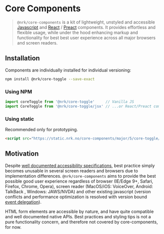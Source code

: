 # Core Components

> `@nrk/core-components` is a kit of lightweight, unstyled and accessible [Javascript](https://stackoverflow.com/questions/20435653/what-is-vanillajs) and [React](https://reactjs.org/) / [Preact](https://github.com/developit/preact-compat) components. It provides effortless and flexible usage, while under the hood enhancing markup and functionality for best best user experience across all major browsers and screen readers.


## Installation

Components are individually installed for individual versioning:

```bash
npm install @nrk/core-toggle --save-exact
```

### Using NPM

```js
import coreToggle from '@nrk/core-toggle'     // Vanilla JS
import CoreToggle from '@nrk/core-toggle/jsx' // ...or React/Preact compatible JSX
```
### Using static

Recommended only for prototyping.

```html
<script src="https://static.nrk.no/core-components/major/5/core-toggle/core-toggle.min.js"></script>
```


## Motivation
Despite [well documented accessibility specifications](https://www.w3.org/TR/wai-aria-practices-1.1/), best practice simply becomes unusable in several screen readers and browsers due to implementation differences. `@nrk/core-components` aims to provide the best possible good user experience regardless of browser (IE/Edge 9+, Safari, Firefox, Chrome, Opera), screen reader (MacOS/iOS: VoiceOver, Android: TalkBack , Windows: JAWS/NVDA) and other existing javascript (version conflicts and performance optimization is resolved with version bound [event delegation](https://stackoverflow.com/questions/1687296/what-is-dom-event-delegation)).

HTML form elements are accessible by nature, and have quite compatible and well documented native APIs.
Best practices and styling tips is not a pure functionality concern, and therefore not covered by core-components, for now.

